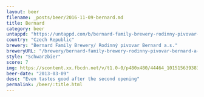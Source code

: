 ```yaml
---
layout: beer
filename: _posts/beer/2016-11-09-bernard.md
title: Bernard
category: beer
untappd: "https://untappd.com/b/bernard-family-brewery-rodinny-pivovar-bernard-a-s--bernard-cerny-lezak--dark-lager-/11677"
country: "Czech Republic"
brewery: "Bernard Family Brewery/ Rodinný pivovar Bernard a.s."
breweryURL: "/brewery/bernard-family-brewery-rodinny-pivovar-bernard-a-s.html"
style: "Schwarzbier"
score: 7
img: https://scontent.xx.fbcdn.net/v/t1.0-0/p480x480/44464_10151563938373745_1447128785_n.jpg?_nc_cat=109&_nc_ht=scontent.xx&oh=6e79e282923d932260f4b1c48524d8cb&oe=5C3D4388
beer-date: "2013-03-09"
desc: "Even tastes good after the second opening"
permalink: /beer/:title.html
---
```

